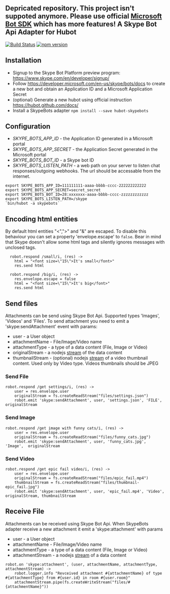 Depricated repository. This project isn't suppoted anymore. Please use official [Microsoft Bot SDK](https://docs.botframework.com/en-us/skype/getting-started) which has more features!
A Skype Bot Api Adapter for Hubot
--------------------------------
[![Build Status](https://travis-ci.org/ivadim/hubot-skypebots.svg?branch=master)](https://travis-ci.org/ivadim/hubot-skypebots)
[![npm version](https://badge.fury.io/js/hubot-skypebots.svg)](https://badge.fury.io/js/hubot-skypebots)

## Installation

* Signup to the Skype Bot Platform preview program: https://www.skype.com/en/developer/signup/
* Follow https://developer.microsoft.com/en-us/skype/bots/docs to create a new bot and obtain an Application ID and a Microsoft Application Secret
* (optional) Generate a new hubot using official instruction https://hubot.github.com/docs/
* Install a SkypeBots adapter 
`npm install --save hubot-skypebots`

## Configuration

* *SKYPE_BOTS_APP_ID* - the Application ID generated in a Microsoft portal
* *SKYPE_BOTS_APP_SECRET* - the Application Secret generated in the Microsoft portal
* *SKYPE_BOTS_BOT_ID* - a Skype bot ID
* *SKYPE_BOTS_LISTEN_PATH* - a web path on your server to listen chat responses/outgoing webhooks. The url should be accessable from the internet. 

```
export SKYPE_BOTS_APP_ID=111111111-aaaa-bbbb-cccc-222222222222
export SKYPE_BOTS_APP_SECRET=secret_secret
export SKYPE_BOTS_BOT_ID=28:xxxxxxx-aaaa-bbbb-cccc-zzzzzzzzzzzz
export SKYPE_BOTS_LISTEN_PATH=/skype
`bin/hubot -a skypebots`
```

## Encoding html entities 

By default html entities "<",">" and "&" are escaped. To disable this behaviour you can set a property 'envelope.escape' to `false`. 
Bear in mind that Skype doesn't allow some html tags and silently ignores messages with unclosed tags.

```
  robot.respond /small/i, (res) ->
    html = "<font size=\"15\">It's small</font>"
    res.send html
```

```
  robot.respond /big/i, (res) ->
    res.envelope.escape = false
    html = "<font size=\"15\">It's big</font>"
    res.send html
```

## Send files

Attachments can be send using Skype Bot Api. Supported types 'Images', 'Videos' and 'Files'. 
To send attachment you need to emit a 'skype:sendAttachment' event with params:
* user - a User object
* attachmentName - File/Image/Video name
* attachmentType - a type of a data content (File, Image or Video)
* originalStream - a nodejs [stream](https://nodejs.org/api/stream.html) of the data content
* thumbnailStream - (optional) nodejs [stream](https://nodejs.org/api/stream.html) of a video thumbnail content. Used only by Video type. Videos thumbnails should be JPEG

### Send File
```
robot.respond /get settings/i, (res) ->
    user = res.envelope.user
    originalStream = fs.createReadStream("files/settings.json")
    robot.emit 'skype:sendAttachment', user, 'settings.json', 'FILE',  originalStream
```

### Send Image

```
robot.respond /get image with funny cats/i, (res) ->
    user = res.envelope.user
    originalStream = fs.createReadStream("files/funny_cats.jpg")
    robot.emit 'skype:sendAttachment', user, 'funny_cats.jpg', 'Image',  originalStream
```

### Send Video
```
robot.respond /get epic fail video/i, (res) ->
    user = res.envelope.user
    originalStream = fs.createReadStream("files/epic_fail.mp4")
    thumbnailStream = fs.createReadStream("files/thumbnail-epic_fail.jpg")
    robot.emit 'skype:sendAttachment', user, 'epic_fail.mp4', 'Video',  originalStream, thumbnailStream
```

## Receive File

Attachments can be received using Skype Bot Api. When SkypeBots adapter receive a new attachment it emit a 'skype:attachment' with params
* user - a User object
* attachmentName - File/Image/Video name
* attachmentType - a type of a data content (File, Image or Video)
* attachmentStream - a nodejs [stream](https://nodejs.org/api/stream.html) of a data content

```
robot.on 'skype:attachment', (user, attachmentName, attachmentType, attachmentStream) ->
    robot.logger.info "Revceived attachment #{attachmentName} of type #{attachmentType} from #{user.id} in room #{user.room}"
    attachmentStream.pipe(fs.createWriteStream("files/#{attachmentName}"))
```
